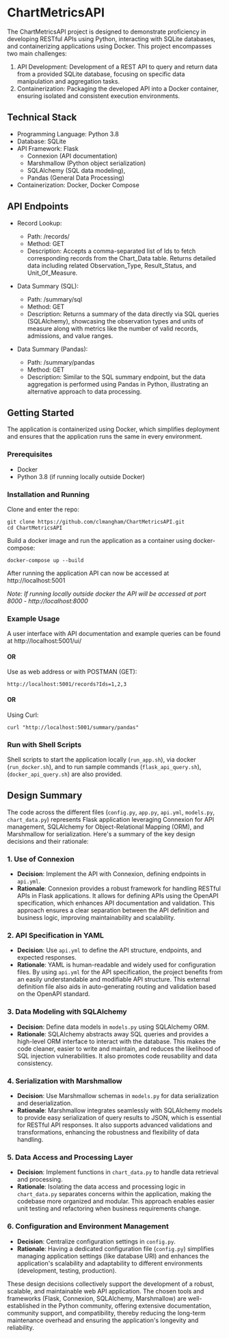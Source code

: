 # ChartMetricsAPI

The ChartMetricsAPI project is designed to demonstrate proficiency in developing RESTful APIs using Python, interacting with SQLite databases, and containerizing applications using Docker. This project encompasses two main challenges:

1. API Development: Development of a REST API to query and return data from a provided SQLite database, focusing on specific data manipulation and aggregation tasks.
2. Containerization: Packaging the developed API into a Docker container, ensuring isolated and consistent execution environments.

## Technical Stack

- Programming Language: Python 3.8
- Database: SQLite
- API Framework: Flask
    - Connexion (API documentation)
    - Marshmallow (Python object serialization)
    - SQLAlchemy (SQL data modeling),
    - Pandas (General Data Processing)
- Containerization: Docker, Docker Compose

## API Endpoints

- Record Lookup:
    - Path: /records/
    - Method: GET
    - Description: Accepts a comma-separated list of Ids to fetch corresponding records from the Chart_Data table. Returns detailed data including related Observation_Type, Result_Status, and Unit_Of_Measure.

- Data Summary (SQL):
    - Path: /summary/sql
    - Method: GET
    - Description: Returns a summary of the data directly via SQL queries (SQLAlchemy), showcasing the observation types and units of measure along with metrics like the number of valid records, admissions, and value ranges.

- Data Summary (Pandas):
    - Path: /summary/pandas
    - Method: GET
    - Description: Similar to the SQL summary endpoint, but the data aggregation is performed using Pandas in Python, illustrating an alternative approach to data processing.

## Getting Started

The application is containerized using Docker, which simplifies deployment and ensures that the application runs the same in every environment.

### Prerequisites

- Docker
- Python 3.8 (if running locally outside Docker)

### Installation and Running

Clone and enter the repo:
```
git clone https://github.com/clmangham/ChartMetricsAPI.git
cd ChartMetricsAPI
```

Build a docker image and run the application as a container using docker-compose:
```
docker-compose up --build
```

After running the application API can now be accessed at http://localhost:5001

*Note: If running locally outside docker the API will be accessed at port 8000 - http://localhost:8000*

### Example Usage

A user interface with API documentation and example queries can be found at http://localhost:5001/ui/

#### OR

Use as web address or with POSTMAN (GET):

```
http://localhost:5001/records?Ids=1,2,3
```

#### OR

Using Curl:
```
curl "http://localhost:5001/summary/pandas"
```

### Run with Shell Scripts
Shell scripts to start the application locally (`run_app.sh`), via docker (`run_docker.sh`), and to run sample commands (`flask_api_query.sh`), (`docker_api_query.sh`) are also provided.




## Design Summary

The code across the different files (`config.py`, `app.py`, `api.yml`, `models.py`, `chart_data.py`) represents Flask application leveraging Connexion for API management, SQLAlchemy for Object-Relational Mapping (ORM), and Marshmallow for serialization. Here's a summary of the key design decisions and their rationale:

### 1. **Use of Connexion**

- **Decision**: Implement the API with Connexion, defining endpoints in `api.yml`.
- **Rationale**: Connexion provides a robust framework for handling RESTful APIs in Flask applications. It allows for defining APIs using the OpenAPI specification, which enhances API documentation and validation. This approach ensures a clear separation between the API definition and business logic, improving maintainability and scalability.

### 2. **API Specification in YAML**

- **Decision**: Use `api.yml` to define the API structure, endpoints, and expected responses.
- **Rationale**: YAML is human-readable and widely used for configuration files. By using `api.yml` for the API specification, the project benefits from an easily understandable and modifiable API structure. This external definition file also aids in auto-generating routing and validation based on the OpenAPI standard.

### 3. **Data Modeling with SQLAlchemy**

- **Decision**: Define data models in `models.py` using SQLAlchemy ORM.
- **Rationale**: SQLAlchemy abstracts away SQL queries and provides a high-level ORM interface to interact with the database. This makes the code cleaner, easier to write and maintain, and reduces the likelihood of SQL injection vulnerabilities. It also promotes code reusability and data consistency.

### 4. **Serialization with Marshmallow**

- **Decision**: Use Marshmallow schemas in `models.py` for data serialization and deserialization.
- **Rationale**: Marshmallow integrates seamlessly with SQLAlchemy models to provide easy serialization of query results to JSON, which is essential for RESTful API responses. It also supports advanced validations and transformations, enhancing the robustness and flexibility of data handling.

### 5. **Data Access and Processing Layer**

- **Decision**: Implement functions in `chart_data.py` to handle data retrieval and processing.
- **Rationale**: Isolating the data access and processing logic in `chart_data.py` separates concerns within the application, making the codebase more organized and modular. This approach enables easier unit testing and refactoring when business requirements change.

### 6. **Configuration and Environment Management**

- **Decision**: Centralize configuration settings in `config.py`.
- **Rationale**: Having a dedicated configuration file (`config.py`) simplifies managing application settings (like database URI) and enhances the application's scalability and adaptability to different environments (development, testing, production).

These design decisions collectively support the development of a robust, scalable, and maintainable web API application. The chosen tools and frameworks (Flask, Connexion, SQLAlchemy, Marshmallow) are well-established in the Python community, offering extensive documentation, community support, and compatibility, thereby reducing the long-term maintenance overhead and ensuring the application's longevity and reliability.